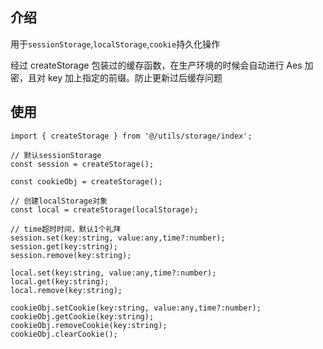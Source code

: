 ## 介绍

用于`sessionStorage`,`localStorage`,`cookie`持久化操作

经过 createStorage 包装过的缓存函数，在生产环境的时候会自动进行 Aes 加密，且对 key 加上指定的前缀。防止更新过后缓存问题

## 使用

```tsx
import { createStorage } from '@/utils/storage/index';

// 默认sessionStorage
const session = createStorage();

const cookieObj = createStorage();

// 创建localStorage对象
const local = createStorage(localStorage);

// time超时时间，默认1个礼拜
session.set(key:string, value:any,time?:number);
session.get(key:string);
session.remove(key:string);

local.set(key:string, value:any,time?:number);
local.get(key:string);
local.remove(key:string);

cookieObj.setCookie(key:string, value:any,time?:number);
cookieObj.getCookie(key:string);
cookieObj.removeCookie(key:string);
cookieObj.clearCookie();
```
